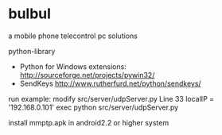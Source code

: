 bulbul
======

a mobile phone telecontrol pc solutions

python-library

 * Python for Windows extensions: http://sourceforge.net/projects/pywin32/
 * SendKeys http://www.rutherfurd.net/python/sendkeys/
 
 
 
run example:
 modify src/server/udpServer.py Line 33 localIP = '192.168.0.101'
 exec python src/server/udpServer.py
 
 install mmptp.apk in android2.2 or higher system